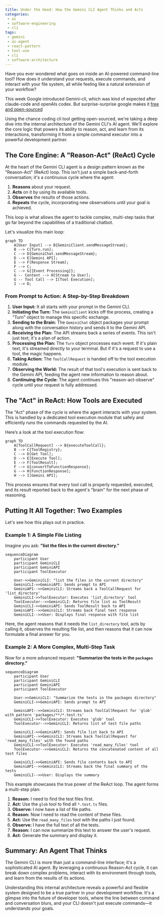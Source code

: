 ```yaml
---
title: Under the Hood: How the Gemini CLI Agent Thinks and Acts
categories:
 - ai
 - software-engineering
 - cli
tags:
 - gemini
 - ai-agent
 - react-pattern
 - tool-use
 - cli
 - software-architecture
---
```


Have you ever wondered what goes on inside an AI-powered command-line tool? How does it understand your requests, execute commands, and interact with your file system, all while feeling like a natural extension of your workflow?

This week Google introduced Gemini-cli, which was kind of expected after claude-code and openAIs codex. But surprise-surprise google makes it [free and open-sourced](https://www.techrepublic.com/article/news-google-introduces-gemini-cli/)

Using the chance coding cli tool getting open-sourced, we're taking a deep dive into the internal architecture of the Gemini CLI's AI agent. We'll explore the core logic that powers its ability to reason, act, and learn from its interactions, transforming it from a simple command executor into a powerful development partner.

## The Core Engine: A "Reason-Act" (ReAct) Cycle

At the heart of the Gemini CLI agent is a design pattern known as the "Reason-Act" (ReAct) loop. This isn't just a simple back-and-forth conversation; it's a continuous cycle where the agent:

1.  **Reasons** about your request.
2.  **Acts** on it by using its available tools.
3.  **Observes** the results of those actions.
4.  **Repeats** the cycle, incorporating new observations until your goal is achieved.

This loop is what allows the agent to tackle complex, multi-step tasks that go far beyond the capabilities of a traditional chatbot.

Let's visualize this main loop:

```mermaid
graph TD
    A[User Input] --> B{GeminiClient.sendMessageStream};
    B --> C{Turn.run};
    C --> D{GeminiChat.sendMessageStream};
    D --> E[Gemini API];
    E --> F[Response Stream];
    F --> C;
    C --> G{{Event Processing}};
    G -- Content --> H[Stream to User];
    G -- Tool Call --> I[Tool Execution];
    I --> D;
```

### From Prompt to Action: A Step-by-Step Breakdown

1.  **User Input:** It all starts with your prompt in the Gemini CLI.
2.  **Initiating the Turn:** The `GeminiClient` kicks off the process, creating a "Turn" object to manage this specific exchange.
3.  **Sending to the Brain:** The `GeminiChat` object packages your prompt along with the conversation history and sends it to the Gemini API.
4.  **Receiving the Plan:** The API streams back a series of events. This isn't just text; it's a plan of action.
5.  **Processing the Plan:** The `Turn` object processes each event. If it's plain text, it's streamed directly to your terminal. But if it's a request to use a tool, the magic happens.
6.  **Taking Action:** The `ToolCallRequest` is handed off to the tool execution module.
7.  **Observing the World:** The result of that tool's execution is sent back to the Gemini API, feeding the agent new information to reason about.
8.  **Continuing the Cycle:** The agent continues this "reason-act-observe" cycle until your request is fully addressed.

## The "Act" in ReAct: How Tools are Executed

The "Act" phase of the cycle is where the agent interacts with your system. This is handled by a dedicated tool execution module that safely and efficiently runs the commands requested by the AI.

Here’s a look at the tool execution flow:

```mermaid
graph TD
    A[ToolCallRequest] --> B{executeToolCall};
    B --> C{ToolRegistry};
    C --> D[Get Tool];
    D --> E[Execute Tool];
    E --> F[ToolResult];
    F --> G{convertToFunctionResponse};
    G --> H[FunctionResponse];
    H --> I[Gemini API];
```

This process ensures that every tool call is properly requested, executed, and its result reported back to the agent's "brain" for the next phase of reasoning.

## Putting It All Together: Two Examples

Let's see how this plays out in practice.

### Example 1: A Simple File Listing

Imagine you ask: **"list the files in the current directory."**

```mermaid
sequenceDiagram
    participant User
    participant GeminiCLI
    participant GeminiAPI
    participant ToolExecutor

    User->>GeminiCLI: "list the files in the current directory"
    GeminiCLI->>GeminiAPI: Sends prompt to API
    GeminiAPI-->>GeminiCLI: Streams back a ToolCallRequest for 'list_directory'
    GeminiCLI->>ToolExecutor: Executes 'list_directory' tool
    ToolExecutor-->>GeminiCLI: Returns file list as ToolResult
    GeminiCLI->>GeminiAPI: Sends ToolResult back to API
    GeminiAPI-->>GeminiCLI: Streams back final text response
    GeminiCLI-->>User: Displays final response with file list
```

Here, the agent reasons that it needs the `list_directory` tool, acts by calling it, observes the resulting file list, and then reasons that it can now formulate a final answer for you.

### Example 2: A More Complex, Multi-Step Task

Now for a more advanced request: **"Summarize the tests in the `packages` directory."**

```mermaid
sequenceDiagram
    participant User
    participant GeminiCLI
    participant GeminiAPI
    participant ToolExecutor

    User->>GeminiCLI: "Summarize the tests in the packages directory"
    GeminiCLI->>GeminiAPI: Sends prompt to API

    GeminiAPI-->>GeminiCLI: Streams back ToolCallRequest for 'glob' with pattern 'packages/**/*.test.ts'
    GeminiCLI->>ToolExecutor: Executes 'glob' tool
    ToolExecutor-->>GeminiCLI: Returns list of test file paths

    GeminiCLI->>GeminiAPI: Sends file list back to API
    GeminiAPI-->>GeminiCLI: Streams back ToolCallRequest for 'read_many_files' with the found paths
    GeminiCLI->>ToolExecutor: Executes 'read_many_files' tool
    ToolExecutor-->>GeminiCLI: Returns the concatenated content of all test files

    GeminiCLI->>GeminiAPI: Sends file contents back to API
    GeminiAPI-->>GeminiCLI: Streams back the final summary of the tests
    GeminiCLI-->>User: Displays the summary
```

This example showcases the true power of the ReAct loop. The agent forms a multi-step plan:

1.  **Reason:** I need to find the test files first.
2.  **Act:** Use the `glob` tool to find all `*.test.ts` files.
3.  **Observe:** I now have a list of file paths.
4.  **Reason:** Now I need to read the content of these files.
5.  **Act:** Use the `read_many_files` tool with the paths I just found.
6.  **Observe:** I have the full text of all the tests.
7.  **Reason:** I can now summarize this text to answer the user's request.
8.  **Act:** Generate the summary and display it.

## Summary: An Agent That Thinks

The Gemini CLI is more than just a command-line interface; it's a sophisticated AI agent. By leveraging a continuous Reason-Act cycle, it can break down complex problems, interact with its environment through tools, and learn from the results of its actions.

Understanding this internal architecture reveals a powerful and flexible system designed to be a true partner in your development workflow. It's a glimpse into the future of developer tools, where the line between command and conversation blurs, and your CLI doesn't just execute commands—it understands your goals.
